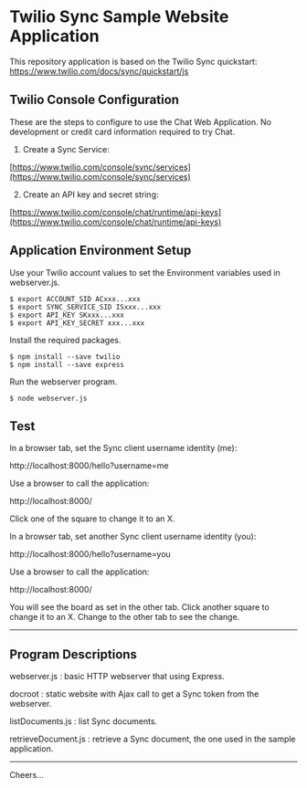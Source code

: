 # Twilio Sync Sample Website Application

This repository application is based on the Twilio Sync quickstart:
https://www.twilio.com/docs/sync/quickstart/js

## Twilio Console Configuration

These are the steps to configure to use the Chat Web Application.
No development or credit card information required to try Chat.

1. Create a Sync Service:

[https://www.twilio.com/console/sync/services](https://www.twilio.com/console/sync/services)

2. Create an API key and secret string:

[https://www.twilio.com/console/chat/runtime/api-keys](https://www.twilio.com/console/chat/runtime/api-keys)


## Application Environment Setup

Use your Twilio account values to set the Environment variables used in webserver.js.
````
$ export ACCOUNT_SID ACxxx...xxx
$ export SYNC_SERVICE_SID ISxxx...xxx
$ export API_KEY SKxxx...xxx
$ export API_KEY_SECRET xxx...xxx
````
Install the required packages.
````
$ npm install --save twilio
$ npm install --save express
````
Run the webserver program.
````
$ node webserver.js
````

## Test

In a browser tab, set the Sync client username identity (me):

http://localhost:8000/hello?username=me

Use a browser to call the application:

http://localhost:8000/

Click one of the square to change it to an X.

In a browser tab, set another Sync client username identity (you):

http://localhost:8000/hello?username=you

Use a browser to call the application:

http://localhost:8000/

You will see the board as set in the other tab.
Click another square to change it to an X.
Change to the other tab to see the change.

--------------------------------------------------------------------------------
## Program Descriptions

webserver.js : basic HTTP webserver that using Express.

docroot : static website with Ajax call to get a Sync token from the webserver.

listDocuments.js : list Sync documents.

retrieveDocument.js : retrieve a Sync document, the one used in the sample application.

--------------------------------------------------------------------------------

Cheers...
